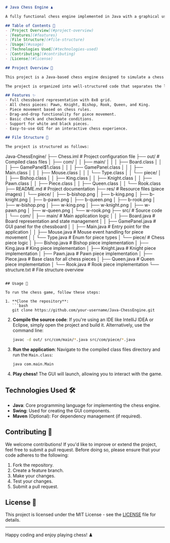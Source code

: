 
```markdown
# Java Chess Engine ♟️

A fully functional chess engine implemented in Java with a graphical user interface (GUI) to simulate a chessboard and allow players to play chess. The game supports piece movement, basic rules of chess, and utilizes a custom set of piece images for display.

## Table of Contents 📑
- [Project Overview](#project-overview)
- [Features](#features)
- [File Structure](#file-structure)
- [Usage](#usage)
- [Technologies Used](#technologies-used)
- [Contributing](#contributing)
- [License](#license)

## Project Overview 🧩

This project is a Java-based chess engine designed to simulate a chess game on a virtual board. The game implements the logic for all chess pieces, including Pawns, Knights, Bishops, Rooks, Queens, and Kings, as well as the rules that govern piece movement. The engine includes a GUI that displays the board and allows players to interact with the pieces through mouse events.

The project is organized into well-structured code that separates the logic for the board, pieces, and game flow. It also includes a set of resources for the chess piece images, making it visually appealing.

## Features ✨
- Full chessboard representation with 8x8 grid.
- All chess pieces: Pawn, Knight, Bishop, Rook, Queen, and King.
- Piece movement based on chess rules.
- Drag-and-drop functionality for piece movement.
- Basic check and checkmate conditions.
- Support for white and black pieces.
- Easy-to-use GUI for an interactive chess experience.

## File Structure 📂

The project is structured as follows:

```
Java-ChessEngine/
├── Chess.iml                     # Project configuration file
├── out/                           # Compiled class files
│   ├── com/
│   │   ├── main/
│   │   │   ├── Board.class
│   │   │   ├── GamePanel$1.class
│   │   │   ├── GamePanel.class
│   │   │   ├── Main.class
│   │   │   ├── Mouse.class
│   │   │   └── Type.class
│   │   └── piece/
│   │       ├── Bishop.class
│   │       ├── King.class
│   │       ├── Knight.class
│   │       ├── Pawn.class
│   │       ├── Piece.class
│   │       ├── Queen.class
│   │       └── Rook.class
├── README.md                     # Project documentation
├── res/                           # Resource files (piece images)
│   └── piece/
│       ├── b-bishop.png
│       ├── b-king.png
│       ├── b-knight.png
│       ├── b-pawn.png
│       ├── b-queen.png
│       ├── b-rook.png
│       ├── w-bishop.png
│       ├── w-king.png
│       ├── w-knight.png
│       ├── w-pawn.png
│       ├── w-queen.png
│       └── w-rook.png
├── src/                           # Source code
│   └── com/
│       ├── main/                  # Main application logic
│       │   ├── Board.java         # Board representation and state management
│       │   ├── GamePanel.java     # GUI panel for the chessboard
│       │   ├── Main.java          # Entry point for the application
│       │   ├── Mouse.java         # Mouse event handling for piece movement
│       │   └── Type.java          # Enum for piece types
│       └── piece/                 # Chess piece logic
│           ├── Bishop.java        # Bishop piece implementation
│           ├── King.java          # King piece implementation
│           ├── Knight.java        # Knight piece implementation
│           ├── Pawn.java          # Pawn piece implementation
│           ├── Piece.java         # Base class for all chess pieces
│           ├── Queen.java         # Queen piece implementation
│           └── Rook.java          # Rook piece implementation
└── structure.txt                  # File structure overview
```

## Usage 🚀

To run the chess game, follow these steps:

1. **Clone the repository**:
   ```bash
   git clone https://github.com/your-username/Java-ChessEngine.git
   ```

2. **Compile the source code**:
   If you're using an IDE like IntelliJ IDEA or Eclipse, simply open the project and build it. Alternatively, use the command line:
   ```bash
   javac -d out/ src/com/main/*.java src/com/piece/*.java
   ```

3. **Run the application**:
   Navigate to the compiled class files directory and run the `Main.class`:
   ```bash
   java com.main.Main
   ```

4. **Play chess!** The GUI will launch, allowing you to interact with the game.

## Technologies Used 🛠️
- **Java**: Core programming language for implementing the chess engine.
- **Swing**: Used for creating the GUI components.
- **Maven** (Optional): For dependency management (if required).

## Contributing 🤝

We welcome contributions! If you'd like to improve or extend the project, feel free to submit a pull request. Before doing so, please ensure that your code adheres to the following:

1. Fork the repository.
2. Create a feature branch.
3. Make your changes.
4. Test your changes.
5. Submit a pull request.

## License 📜

This project is licensed under the MIT License - see the [LICENSE](LICENSE) file for details.

---

Happy coding and enjoy playing chess! ♟️
```
